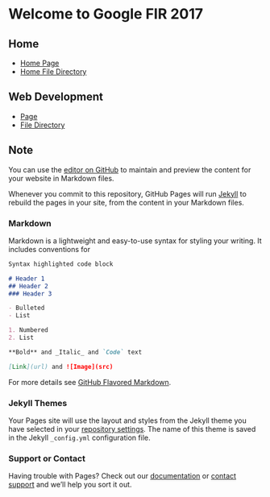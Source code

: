 # Welcome to Google FIR 2017

## Home
- [Home Page](https://googlefir2017.github.io/)
- [Home File Directory](https://github.com/GoogleFIR2017)

## Web Development
- [Page](https://googlefir2017.github.io/WebDevelopment/)
- [File Directory](https://github.com/GoogleFIR2017/WebDevelopment/)

## Note

You can use the [editor on GitHub](https://github.com/GoogleFIR2017/GoogleFIR2017.github.io/edit/master/README.md) to maintain and preview the content for your website in Markdown files.

Whenever you commit to this repository, GitHub Pages will run [Jekyll](https://jekyllrb.com/) to rebuild the pages in your site, from the content in your Markdown files.

### Markdown

Markdown is a lightweight and easy-to-use syntax for styling your writing. It includes conventions for

```markdown
Syntax highlighted code block

# Header 1
## Header 2
### Header 3

- Bulleted
- List

1. Numbered
2. List

**Bold** and _Italic_ and `Code` text

[Link](url) and ![Image](src)
```

For more details see [GitHub Flavored Markdown](https://guides.github.com/features/mastering-markdown/).

### Jekyll Themes

Your Pages site will use the layout and styles from the Jekyll theme you have selected in your [repository settings](https://github.com/GoogleFIR2017/GoogleFIR2017.github.io/settings). The name of this theme is saved in the Jekyll `_config.yml` configuration file.

### Support or Contact

Having trouble with Pages? Check out our [documentation](https://help.github.com/categories/github-pages-basics/) or [contact support](https://github.com/contact) and we’ll help you sort it out.
